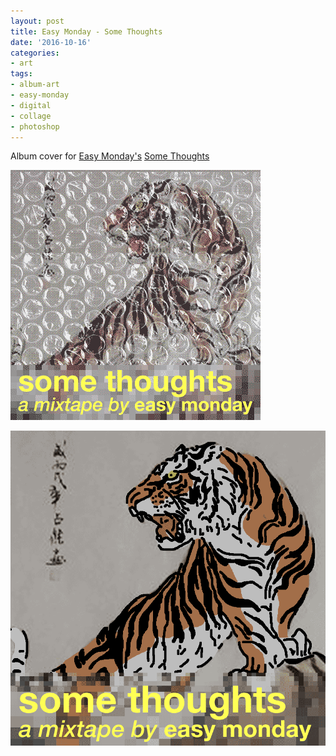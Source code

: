 ```yaml
---
layout: post
title: Easy Monday - Some Thoughts
date: '2016-10-16'
categories:
- art
tags:
- album-art
- easy-monday
- digital
- collage
- photoshop
---
```


Album cover for [Easy Monday's](https://soundcloud.com/easy-monday) [Some Thoughts](https://soundcloud.com/easy-monday/sets/some-thoughts)


 ![](/tumblr_files/tumblr_of5m43iFRG1r8gweso3_400.gif)  

 ![](/tumblr_files/tumblr_of5m43iFRG1r8gweso4_1280.gif)  
  

